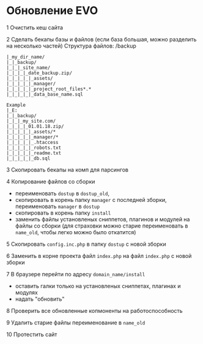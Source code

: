 # Обновление EVO

1 Очистить кеш сайта

2 Сделать бекапы базы и файлов (если база большая, можно разделить на несколько частей)
  Структура файлов:
  /backup

    |_my_dir_name/
    |_|_backup/
    |_|_|_site_name/
    |_|_|_|_date_backup.zip/
    |_|_|_|_|_assets/
    |_|_|_|_|_manager/
    |_|_|_|_|_project_root_files*.*
    |_|_|_|_|_data_base_name.sql 
    
    Example
    |_E:
    |_|_backup/
    |_|_|_my_site.com/
    |_|_|_|_01.01.18.zip/
    |_|_|_|_|_assets/*
    |_|_|_|_|_manager/*
    |_|_|_|_|_.htaccess
    |_|_|_|_|_robots.txt
    |_|_|_|_|_readme.txt
    |_|_|_|_|_db.sql

3 Скопировать бекапы на комп для парсингов

4 Копирование файлов со сборки 

 - переименовать `dostup` в `dostup_old`,
 - скопировать в корень папку `manager` с последней зборки, переименовать `manager` в `dostup`
 - скопировать в корень папку `install`
 - заменить файлы установленых сниппетов, плагинов и модулей на файлы со сборки (для страховки можно старие переименовать в `name_old`, чтобы легко можно было откатится)

5 Скопировать `config.inc.php` в папку `dostup` с новой зборки

6 Заменить в корне проекта файл `index.php` на файл `index.php` с новой зборки

7 В браузере перейти по адресу `domain_name/install`
 - оставить галки только на установленых сниппетах, плагинах и модулях
 - надать "обновить"

8 Проверить все обновленные копмоненты на работоспособность

9 Удалить старие файлы переименование в `name_old`

10 Протестить сайт
